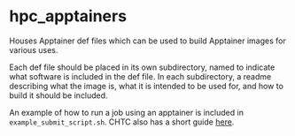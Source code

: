 # hpc_apptainers
Houses Apptainer def files which can be used to build Apptainer images for various uses.

Each def file should be placed in its own subdirectory, named to indicate what software is included in the def file. In each subdirectory, a readme describing what the image is, what it is intended to be used for, and how to build it should be included.

An example of how to run a job using an apptainer is included in `example_submit_script.sh`. CHTC also has a short guide [here](https://chtc.cs.wisc.edu/uw-research-computing/apptainer-hpc).
